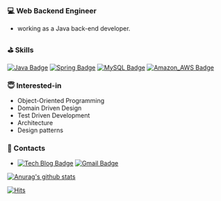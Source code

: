 ### 💻 Web Backend Engineer
- working as a Java back-end developer.

### ⛳️ Skills
[![Java Badge](https://img.shields.io/badge/Java-007396?logo=Java&logoColor=white)]()
[![Spring Badge](https://img.shields.io/badge/Spring-6DB33F?logo=Spring&logoColor=white)]()
[![MySQL Badge](https://img.shields.io/badge/MySQL-4479A1?logo=MySQL&logoColor=white)]()
[![Amazon_AWS Badge](https://img.shields.io/badge/Amazon+AWS-232F3E?logo=Amazon+AWS&logoColor=white)]()

### 😇 Interested-in
- Object-Oriented Programming
- Domain Driven Design
- Test Driven Development
- Architecture
- Design patterns
 

### 💬 Contacts

- [![Tech Blog Badge](http://img.shields.io/badge/-Tech%20blog-black?style=flat-square&logo=github&link=https://zannew.tistory.com/)](https://zannew.tistory.com/)
[![Gmail Badge](https://img.shields.io/badge/Gmail-d14836?style=flat-square&logo=Gmail&logoColor=white&link=mailto:zannewone@gmail.com)](mailto:zannewone@gmail.com)



 [![Anurag's github stats](https://github-readme-stats.vercel.app/api?username=zannew)](https://github.com/anuraghazra/github-readme-stats)



  <div align=left>

  [![Hits](https://hits.seeyoufarm.com/api/count/incr/badge.svg?url=https%3A%2F%2Fgithub.com%2Fzannew&count_bg=%2379C83D&title_bg=%23555555&icon=&icon_color=%23E7E7E7&title=hits&edge_flat=false)](https://hits.seeyoufarm.com)
	
  </div>

<!--
**zannew/zannew** is a ✨ _special_ ✨ repository because its `README.md` (this file) appears on your GitHub profile.

Here are some ideas to get you started:

- 🔭 I’m currently working on ...
- 🌱 I’m currently learning ...
- 👯 I’m looking to collaborate on ...
- 🤔 I’m looking for help with ...
- 💬 Ask me about ...
- 📫 How to reach me: ...
- 😄 Pronouns: ...
- ⚡ Fun fact: ...
-->
